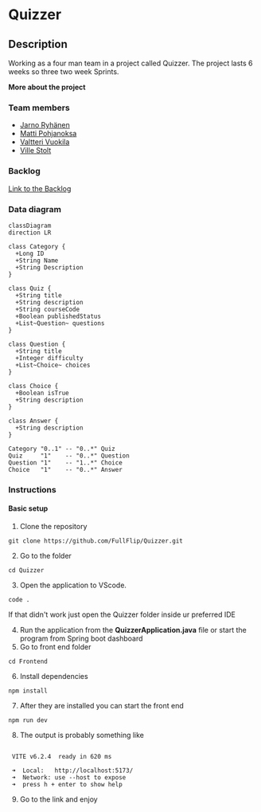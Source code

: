 # Quizzer
## Description
Working as a four man team in a project called Quizzer. The project lasts 6 weeks so three two week Sprints.

**More about the project**

### Team members
* [Jarno Ryhänen](https://github.com/JarnoRyhanen)
* [Matti Pohjanoksa](https://github.com/MatPohj)
* [Valtteri Vuokila](https://github.com/Valheri)
* [Ville Stolt](https://github.com/Vsto99)
  
### Backlog
[Link to the Backlog](https://github.com/orgs/FullFlip/projects/1)

### Data diagram
```mermaid
classDiagram
direction LR

class Category {
  +Long ID
  +String Name
  +String Description
}

class Quiz {
  +String title
  +String description
  +String courseCode
  +Boolean publishedStatus
  +List~Question~ questions
}

class Question {
  +String title
  +Integer difficulty
  +List~Choice~ choices
}

class Choice {
  +Boolean isTrue
  +String description
}

class Answer {
  +String description
}

Category "0..1" -- "0..*" Quiz
Quiz     "1"    -- "0..*" Question
Question "1"    -- "1..*" Choice
Choice   "1"    -- "0..*" Answer

```
### Instructions
#### Basic setup
1. Clone the repository
 ```
git clone https://github.com/FullFlip/Quizzer.git
 ```
2. Go to the folder
 ```
cd Quizzer
 ```
3. Open the application to VScode.
 ```
code .
 ```
If that didn't work just open the Quizzer folder inside ur preferred IDE

4. Run the application from the __QuizzerApplication.java__ file or start the program from Spring boot dashboard
5. Go to front end folder
 ```
cd Frontend
 ```
6. Install dependencies
 ```
npm install
 ```
7. After they are installed you can start the front end
 ```
npm run dev
 ```
8. The output is probably something like
 ```

  VITE v6.2.4  ready in 620 ms

  ➜  Local:   http://localhost:5173/
  ➜  Network: use --host to expose
  ➜  press h + enter to show help
 ```
9. Go to the link and enjoy

